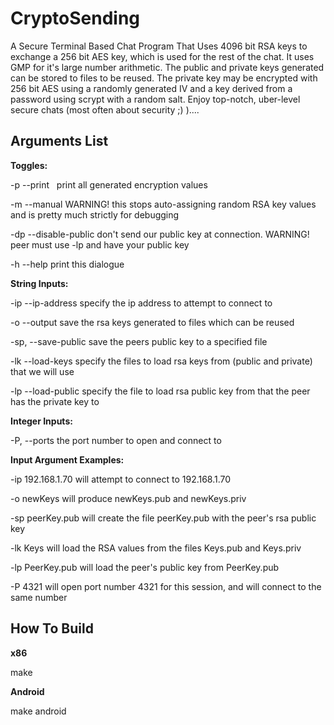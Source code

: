 CryptoSending
=============

A Secure Terminal Based Chat Program That Uses 4096 bit RSA keys to exchange a 256 bit AES key,
which is used for the rest of the chat. It uses GMP for it's large number arithmetic. The public
and private keys generated can be stored to files to be reused. The private key may be encrypted
with 256 bit AES using a randomly generated IV and a key derived from a password using scrypt with
a random salt. Enjoy top-notch, uber-level secure chats (most often about security ;) )....

Arguments List
--------------

**Toggles:**

-p	--print&nbsp;&nbsp;&nbsp;print all generated encryption values

-m	--manual					WARNING! this stops auto-assigning random RSA key values and is pretty much strictly for debugging

-dp	--disable-public	don't send our public key at connection. WARNING! peer must use -lp and have your public key

-h	--help						print this dialogue

**String Inputs:**

-ip	--ip-address			specify the ip address to attempt to connect to

-o	--output					save the rsa keys generated to files which can be reused

-sp,	--save-public		save the peers public key to a specified file

-lk	--load-keys				specify the files to load rsa keys from (public and private) that we will use

-lp	--load-public			specify the file to load rsa public key from that the peer has the private key to


**Integer Inputs:**

-P, --ports						the port number to open and connect to


**Input Argument Examples:**

-ip 192.168.1.70			will attempt to connect to 192.168.1.70

-o newKeys						will produce newKeys.pub and newKeys.priv

-sp peerKey.pub				will create the file peerKey.pub with the peer's rsa public key

-lk Keys							will load the RSA values from the files Keys.pub and Keys.priv

-lp PeerKey.pub				will load the peer's public key from PeerKey.pub

-P 4321								will open port number 4321 for this session, and will connect to the same number


How To Build
------------
**x86**

make


**Android**

make android

